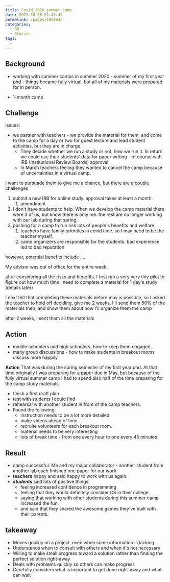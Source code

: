 ```yaml
---
title: Covid 2020 summer camp
date: 2022-10-03 21:43:43
permalink: /pages/18d064/
categories:
  - BQ
  - Stories
tags:
  - 
---
```


## Background
- working with summer camps in summer 2020 - summer of my first year phd - things became fully virtual. but all of my materials were prepared for in person. 

- 1-month camp

## Challenge
issues:
- we partner with teachers - we provide the material for them, and come to the camp for a day or two for guest lecture and lead student activities, but they are in charge. 
	- They decide whether we run a study or not, how we run it. In return we could use their students' data for paper writing - of course with IRB (Institutional Review Boards) approval
	- In March teachers feeling they wanted to cancel the camp because of uncertainties in a virtual camp.


I want to pursuade them to give me a chance, but there are a couple challenges
1. submit a new IRB for online study. approval takes at least a month. 
	1. amendment
2. I don't have students to help. When we develop the camp material there were 3 of us, but know there is only me. the rest are no longer working with our lab during that spring. 
3. pushing for a camp to run risk lots of people's benefits and welfare
	1. teachers have family priorities in covid time. so I may need to be the teacher myself. 
	2. camp organizers are responsible for the students. bad experience led to bad reputation


however, potential benefits include ....

My advisor was out of office for the entire week. 

after considering all the risks and benefits, I first ran a very very tiny pilot to figure out how much time i need to complete a material for 1 day's study (details later)

I next felt that completing these materials before may is possible, so I asked the teacher to hold off deciding, give me 2 weeks, I'll send them 50% of the materials then, and show them about how I'll organize them the camp

after 2 weeks, I sent them all the materials




## Action

- middle schoolers and high schoolers, how to keep them engaged. 
- many group discussions - how to make students in breakout rooms discuss more happily

**Action**
That was during the spring semester of my first year phd. At that time originally I was preparing for a paper due in May, but because of the fully virtual summer camp I had to spend also half of the time preparing for the camp study materials. 

- finish a first draft plan
- test with students I could find
- rehearsal with another student in front of the camp teachers.
- Found the following:
	- instruction needs to be a lot more detailed
	- make videos ahead of time.
	- recruite volunteers for each breakout room.
	- material needs to be very interesting
	- lots of break time - from one every hour to one every 45 minutes


## **Result**
- camp successful. Me and my major collaborator - another student from another lab each finished one paper for our work. 
- **teachers** happy and said happy to work with us again. 
- ***students*** said lots of positive things.
	- feeling increased confidence in programming
	- feeling that they would definitely consider CS in their college
	- saying that working with other students during this summer camp increased the fun. 
	- and said that they shared the awesome games they've built with their parents. 


## takeaway
- Moves quickly on a project, even when some information is lacking  
- Understands when to consult with others and when it's not necessary  
- Willing to make small progress toward a solution rather than finding the perfect solution right-away  
- Deals with problems quickly so others can make progress  
- Carefully considers what is important to get done right-away and what can wait  
  

